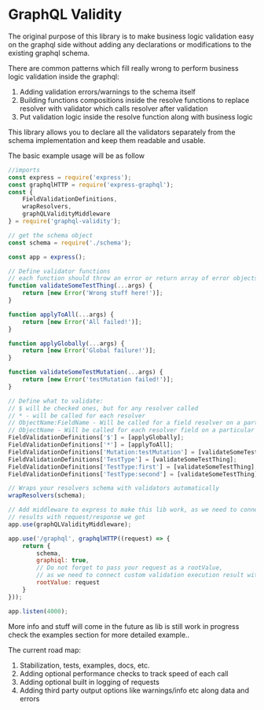 # GraphQL Validity

The original purpose of this library is to make business logic validation easy on the graphql side without adding any declarations or modifications to the existing graphql schema.

There are common patterns which fill really wrong to perform business logic validation inside the graphql:
1. Adding validation errors/warnings to the schema itself
2. Building functions compositions inside the resolve functions to replace resolver with validator which calls resolver after validation
3. Put validation logic inside the resolve function along with business logic

This library allows you to declare all the validators separately from the schema implementation and keep them readable and usable.

The basic example usage will be as follow
```javascript
//imports
const express = require('express');
const graphqlHTTP = require('express-graphql');
const {
    FieldValidationDefinitions,
    wrapResolvers,
    graphQLValidityMiddleware
} = require('graphql-validity');

// get the schema object
const schema = require('./schema');

const app = express();

// Define validator functions
// each function should throw an error or return array of error objects or an empty array if everything is good
function validateSomeTestThing(...args) {
    return [new Error('Wrong stuff here!')];
}

function applyToAll(...args) {
    return [new Error('All failed!')];
}

function applyGlobally(...args) {
    return [new Error('Global failure!')];
}

function validateSomeTestMutation(...args) {
    return [new Error('testMutation failed!')];
}

// Define what to validate:
// $ will be checked ones, but for any resolver called
// * - will be called for each resolver
// ObjectName:FieldName - Will be called for a field resolver on a particular object
// ObjectName - Will be called for each resolver field on a particular object
FieldValidationDefinitions['$'] = [applyGlobally];
FieldValidationDefinitions['*'] = [applyToAll];
FieldValidationDefinitions['Mutation:testMutation'] = [validateSomeTestMutation];
FieldValidationDefinitions['TestType'] = [validateSomeTestThing];
FieldValidationDefinitions['TestType:first'] = [validateSomeTestThing];
FieldValidationDefinitions['TestType:second'] = [validateSomeTestThing];

// Wraps your resolvers schema with validators automatically
wrapResolvers(schema);

// Add middleware to express to make this lib work, as we need to connect schema validation 
// results with request/response we got
app.use(graphQLValidityMiddleware);

app.use('/graphql', graphqlHTTP((request) => {
    return {
        schema,
        graphiql: true,
        // Do not forget to pass your request as a rootValue, 
        // as we need to connect custom validation execution result with response
        rootValue: request
    }
}));

app.listen(4000);
```

More info and stuff will come in the future as lib is still work in progress check the examples section for more detailed example..

The current road map:

1. Stabilization, tests, examples, docs, etc.
2. Adding optional performance checks to track speed of each call
3. Adding optional built in logging of requests
4. Adding third party output options like warnings/info etc along data and errors